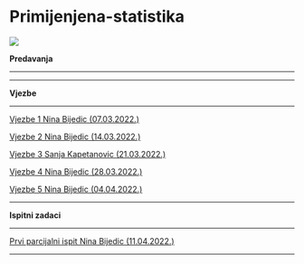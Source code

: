 # Primijenjena-statistika

![](https://komarev.com/ghpvc/?username=Primijenjena-statistika&label=Broj+posjeta:)

**Predavanja**

<hr>

<hr>

**Vjezbe**

<hr>

[Vjezbe 1 Nina Bijedic (07.03.2022.)](https://github.com/Infinity-Vault/Primijenjena-statistika/raw/main/Vjezbe/PS_vjezbe_1.xlsx)

[Vjezbe 2 Nina Bijedic (14.03.2022.)](https://github.com/Infinity-Vault/Primijenjena-statistika/raw/main/Vjezbe/PS_predavanja_vjezbe_2.xlsx)

[Vjezbe 3 Sanja Kapetanovic (21.03.2022.)](https://github.com/Infinity-Vault/Primijenjena-statistika/raw/main/Vjezbe/PS_predavanja_vjezbe_3.xlsx)

[Vjezbe 4 Nina Bijedic (28.03.2022.)](https://github.com/Infinity-Vault/Primijenjena-statistika/raw/main/Vjezbe/PS_predavanja_vjezbe_4.xlsx)

[Vjezbe 5 Nina Bijedic (04.04.2022.)](https://github.com/Infinity-Vault/Primijenjena-statistika/raw/main/Vjezbe/PS_predavanja_vjezbe_5.xlsx)

<hr>
 
**Ispitni zadaci**

<hr>

[Prvi parcijalni ispit Nina Bijedic (11.04.2022.)](https://github.com/Infinity-Vault/Primijenjena-statistika/raw/main/Ispitni%20zadaci/PS_prvi_parcijalni_2022_04_11_Nina_Bijedic.xlsx)

<hr>


